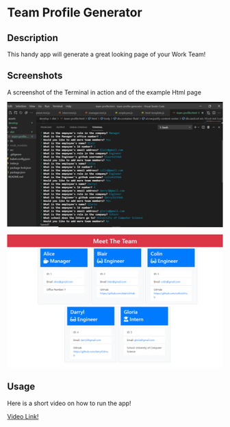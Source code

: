 # Team Profile Generator

## Description
This handy app will generate a great looking page of your Work Team!

## Screenshots
A screenshot of the Terminal in action and of the example Html page

![image](./assets/screenshot1.png)

![image](./assets/screenshot2.png)

## Usage
Here is a short video on how to run the app!

[Video Link!](https://drive.google.com/file/d/1OkvsU1DWg3iC-ZQkG6C9NCBQ3yxv3U4s/view?usp=sharing)